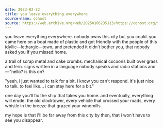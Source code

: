 ```yaml
---
date: 2023-02-22
title: you leave everything everywhere
source-name: cohost
source: https://web.archive.org/web/20250106235113/https://cohost.org/fishfood/post/1072341-you-leave-everything
---
```


you leave everything everywhere. nobody owns this city but you could. you came here on a boat made of plastic and got friendly with the people of this idyllic—lethargic—town, and pretended it didn't bother you, that nobody asked you if you missed home.

a trail of scrap metal and cake crumbs. mechanical cocoons built over grass and fern. signs written in a language nobody speaks and radio stations and—"hello? is this on?

"yeah, i just wanted to talk for a bit. i know you can't respond. it's just nice to talk. to feel like... i can stay here for a bit."

one day you'll fix the ship that takes you home. and eventually, everything will erode. the old clocktower, every vehicle that crossed your roads, every whistle in the breeze that grazed your windmills.

my hope is that i'll be far away from this city by then, that i won't have to see you disappear.